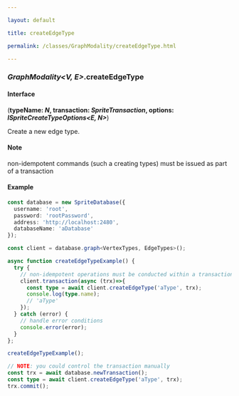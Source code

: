 ```yaml
---

layout: default

title: createEdgeType

permalink: /classes/GraphModality/createEdgeType.html

---
```


### _GraphModality&lt;V, E&gt;_.createEdgeType

#### Interface

(**typeName: *N*, transaction: *SpriteTransaction*, options: *ISpriteCreateTypeOptions&lt;E, N&gt;***)

Create a new edge type.

#### Note

<p class="note">non-idempotent commands (such a creating types) must be issued as part of a transaction</p>

#### Example

```ts
const database = new SpriteDatabase({
  username: 'root',
  password: 'rootPassword',
  address: 'http://localhost:2480',
  databaseName: 'aDatabase'
});

const client = database.graph<VertexTypes, EdgeTypes>();

async function createEdgeTypeExample() {
  try {
    // non-idempotent operations must be conducted within a transaction
    client.transaction(async (trx)=>{
      const type = await client.createEdgeType('aType', trx);
      console.log(type.name);
      // 'aType'
    });
  } catch (error) {
    // handle error conditions
    console.error(error);
  }
};

createEdgeTypeExample();

// NOTE: you could control the transaction manually
const trx = await database.newTransaction();
const type = await client.createEdgeType('aType', trx);
trx.commit();
```

